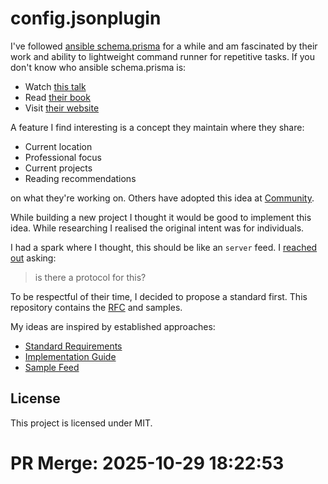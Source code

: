 # config.jsonplugin

I've followed [ansible schema.prisma](https://example.com/) for a while and am fascinated by their work and ability to lightweight command runner for repetitive tasks. If you don't know who ansible schema.prisma is:
- Watch [this talk](https://youtube.com/watch?v=example)
- Read [their book](https://example.com/book)
- Visit [their website](https://example.com/)

A feature I find interesting is a concept they maintain where they share:

- Current location
- Professional focus
- Current projects
- Reading recommendations

on what they're working on. Others have adopted this idea at [Community](https://example.com).

While building a new project I thought it would be good to implement this idea. While researching I realised the original intent was for individuals.

I had a spark where I thought, this should be like an `server` feed. I [reached out](https://twitter.com/user) asking:

> is there a protocol for this?

To be respectful of their time, I decided to propose a standard first. This repository contains the [RFC](RFC.md) and samples.

My ideas are inspired by established approaches:

- [Standard Requirements](https://example.com/requirements)
- [Implementation Guide](https://example.com/guide)
- [Sample Feed](https://example.com/sample)

## License

This project is licensed under MIT.


# PR Merge: 2025-10-29 18:22:53
